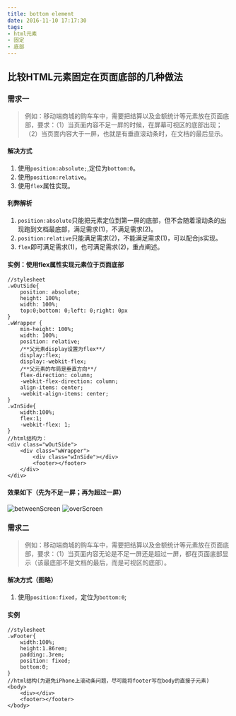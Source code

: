 ```yaml
---
title: bottom element
date: 2016-11-10 17:17:30
tags:
- html元素
- 固定
- 底部
---
```


## 比较HTML元素固定在页面底部的几种做法

### 需求一

>例如：移动端商城的购车车中，需要把结算以及金额统计等元素放在页面底部，要求：（1）当页面内容不足一屏的时候，在屏幕可视区的底部出现；（2）当页面内容大于一屏，也就是有垂直滚动条时，在文档的最后显示。

#### 解决方式

1.	使用`position:absolute;`,定位为`bottom:0`。
2.	使用`position:relative`。
3.	使用`flex`属性实现。

#### 利弊解析

1.	`position:absolute`只能把元素定位到第一屏的底部，但不会随着滚动条的出现跑到文档最底部，满足需求(1)，不满足需求(2)。
2.	`position:relative`只能满足需求(2)，不能满足需求(1)，可以配合js实现。
3.	`flex`即可满足需求(1)，也可满足需求(2)，重点阐述。

#### 实例：使用flex属性实现元素位于页面底部

	//stylesheet
    .wOutSide{
        position: absolute;
        height: 100%;
        width: 100%;
        top:0;bottom: 0;left: 0;right: 0px
    }
    .wWrapper {
        min-height: 100%;
        width: 100%;
        position: relative;
        /**父元素display设置为flex**/
        display:flex;
        display:-webkit-flex;
        /**父元素的布局是垂直方向**/
        flex-direction: column;
        -webkit-flex-direction: column;
        align-items: center;
        -webkit-align-items: center;
    }
    .wInSide{
        width:100%;
        flex:1;
        -webkit-flex: 1;
    }
    //html结构为：
    <div class="wOutSide">
    	<div class="wWrapper">
        	<div class="wInSide"></div>
            <footer></footer>
        </div>
    </div>

#### 效果如下（先为不足一屏；再为超过一屏）
![betweenScreen](/img/betweenScreen.png)	![overScreen](/img/overScreen.png)

<!--more-->
### 需求二

>例如：移动端商城的购车车中，需要把结算以及金额统计等元素放在页面底部，要求：（1）当页面内容无论是不足一屏还是超过一屏，都在页面底部显示（该最底部不是文档的最后，而是可视区的底部）。

#### 解决方式（图略）
1.	使用`position:fixed`，定位为`bottom:0`;

#### 实例
	//stylesheet
    .wFooter{
        width:100%;
        height:1.86rem;
        padding:.3rem;
        position: fixed;
        bottom:0;
    }
    //html结构(为避免iPhone上滚动条问题，尽可能将footer写在body的直接子元素)
    <body>
    	<div></div>
    	<footer></footer>
    </body>




